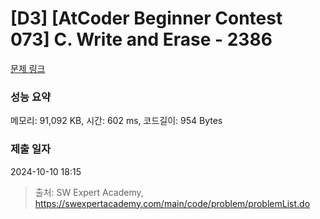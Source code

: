 # [D3] [AtCoder Beginner Contest 073] C. Write and Erase - 2386 

[문제 링크](https://swexpertacademy.com/main/code/problem/problemDetail.do?contestProbId=AV6C3DA6AAoDFAU4) 

### 성능 요약

메모리: 91,092 KB, 시간: 602 ms, 코드길이: 954 Bytes

### 제출 일자

2024-10-10 18:15



> 출처: SW Expert Academy, https://swexpertacademy.com/main/code/problem/problemList.do